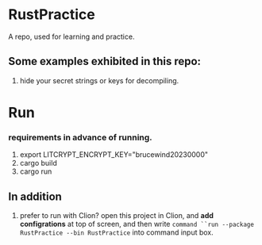 # RustPractice

A repo, used for learning and practice.

## Some examples exhibited in this repo:
1. hide your secret strings or keys for decompiling.

# Run
### requirements in advance of running.
  1. export LITCRYPT_ENCRYPT_KEY="brucewind20230000"
  2. cargo build
  3. cargo run


## In addition 

1. prefer to run with Clion?
    open this project in Clion, and **add configrations** at top of screen, 
and then write `command ``run --package RustPractice --bin RustPractice` into command 
input box.


